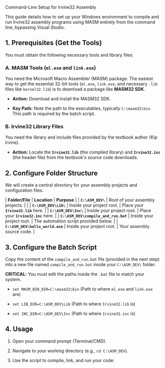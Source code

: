 Command-Line Setup for Irvine32 Assembly

This guide details how to set up your Windows environment to compile and run Irvine32 assembly programs using MASM entirely from the command line, bypassing Visual Studio.

## 1. Prerequisites (Get the Tools)

You must obtain the following necessary tools and library files:

### A. MASM Tools (`ml.exe` and `link.exe`)

You need the Microsoft Macro Assembler (MASM) package. The easiest way to get the essential 32-bit tools (`ml.exe`, `link.exe`, and necessary `.lib` files like `kernel32.lib`) is to download a package like **MASM32 SDK**.

* **Action:** Download and install the MASM32 SDK.

* **Key Path:** Note the path to the executables, typically `C:\masm32\bin`. This path is required by the batch script.

### B. Irvine32 Library Files

You need the library and include files provided by the textbook author (Kip Irvine).

* **Action:** Locate the **`Irvine32.lib`** (the compiled library) and **`Irvine32.inc`** (the header file) from the textbook's source code downloads.

## 2. Configure Folder Structure

We will create a central directory for your assembly projects and configuration files.

| **Folder/File** | **Location** | **Purpose** | 
| **`C:\ASM_DEV\`** | Root of your assembly projects. |  | 
| **`C:\ASM_DEV\Lib\`** | Inside your project root. | Place your **`Irvine32.lib`** here. | 
| **`C:\ASM_DEV\Inc\`** | Inside your project root. | Place your **`Irvine32.inc`** here. | 
| **`C:\ASM_DEV\compile_and_run.bat`** | Inside your project root. | The automation script provided below. | 
| **`C:\ASM_DEV\hello_world.asm`** | Inside your project root. | Your assembly source code. | 

## 3. Configure the Batch Script

Copy the content of the `compile_and_run.bat` file (provided in the next step) into a new file named `compile_and_run.bat` inside your `C:\ASM_DEV\` folder.

**CRITICAL:** You must edit the paths inside the `.bat` file to match your system.

* `set MASM_BIN_DIR=C:\masm32\bin` (Path to where `ml.exe` and `link.exe` are)

* `set LIB_DIR=C:\ASM_DEV\Lib` (Path to where `Irvine32.lib` is)

* `set INC_DIR=C:\ASM_DEV\Inc` (Path to where `Irvine32.inc` is)

## 4. Usage

1. Open your command prompt (Terminal/CMD).

2. Navigate to your working directory (e.g., `cd C:\ASM_DEV`).

3. Use the script to compile, link, and run your code: